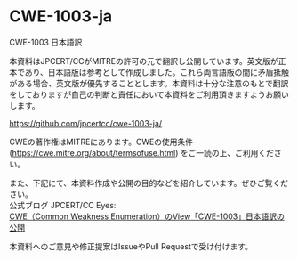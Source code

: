 # CWE-1003-ja

CWE-1003 日本語訳

本資料はJPCERT/CCがMITREの許可の元で翻訳し公開しています。英文版が正本であり、日本語版は参考として作成しました。これら両言語版の間に矛盾抵触がある場合、英文版が優先することとします。本資料は十分な注意のもとで翻訳をしておりますが自己の判断と責任において本資料をご利用頂きますようお願いします。

https://github.com/jpcertcc/cwe-1003-ja/

CWEの著作権はMITREにあります。CWEの使用条件 (https://cwe.mitre.org/about/termsofuse.html) をご一読の上、ご利用ください。

また、下記にて、本資料作成や公開の目的などを紹介しています。ぜひご覧ください。  
公式ブログ JPCERT/CC Eyes:  
[CWE（Common Weakness Enumeration）のView「CWE-1003」日本語訳の公開](https://blogs.jpcert.or.jp/ja/2023/02/jpcertccgithubcwe.html)


本資料へのご意見や修正提案はIssueやPull Requestで受け付けます。

